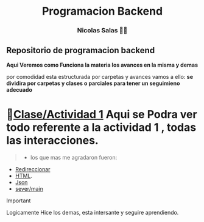 <h1 align="center">  Programacion Backend </h1>
<h3 align="center"> Nicolas Salas 👨‍🏫 </h3>

## Repositorio de programacion backend

**Aqui Veremos como Funciona la materia los avances en la misma y demas**

por comodidad esta estructurada por carpetas y avances vamos a ello:
**se dividira por carpetas y clases o parciales para tener un seguimieno adecuado**

 # 📁[Clase/Actividad 1](https://github.com/Nick0oo/ClasesBackend/tree/main/Clase%201) Aqui se Podra ver todo referente a la actividad 1 , todas las interacciones.
>-  los que mas me agradaron fueron:
- [Redireccionar](https://github.com/Nick0oo/ClasesBackend/blob/main/Clase%201/server_response_redirect_pages.js)
- [HTML](https://github.com/Nick0oo/ClasesBackend/blob/main/Clase%201/server_response_html.js).
- [Json](https://github.com/Nick0oo/ClasesBackend/blob/main/Clase%201/server_response_json.js)
- [sever/main](https://github.com/Nick0oo/ClasesBackend/blob/main/Clase%201/server.js)
> [!IMPORTANT]
> Logicamente Hice los demas, esta intersante y seguire aprendiendo.
### 


